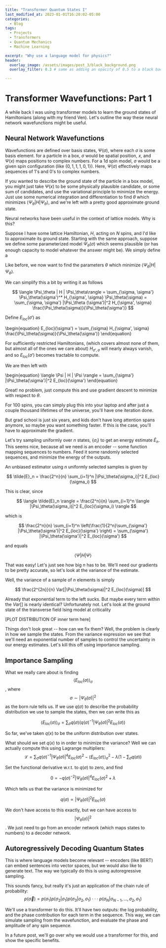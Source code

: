 ```yaml
---
title: "Transformer Quantum States I"
last_modified_at: 2023-01-01T16:20:02-05:00
categories:
  - Blog
tags:
  - Projects
  - Transformers
  - Quantum Mechanics
  - Machine Learning

excerpt: "Why use a language model for physics?"
header:
  overlay_image: /assets/images/post_3/black_background.png
  overlay_filter: 0.3 # same as adding an opacity of 0.5 to a black background

---
```

# Transformer Wavefunctions: Part 1

A while back I was using transformer models to learn the ground states of Hamiltonians (along with my friend Ven). 
Let's outline the way these neural network wavefunctions might be useful.

## Neural Network Wavefunctions

Wavefunctions are defined over basis states, $\Psi(\sigma)$, where each $\sigma$ is some basis element. 
for a particle in a box, $\sigma$ would be spatial position, $x$, and $\Psi(x)$ maps positions to complex numbers. 
For a 1d spin model, $\sigma$ would be a given spin configuration (like $\{0,1,1,1,0,1\}$). 
Here, $\Psi(\sigma)$ effectively maps sequences of 1's and 0's to complex numbers. 

If you wanted to describe the ground state of the particle in a box model, you might just take $\Psi(x)$ to be some physically plausible candidate, or some sum of candidates, and use the variational principle to minimize the energy. 
Just use some numerical integration and differentiation to find $\theta$ which minimizes $\langle \Psi_\theta | H | \Psi_\theta\rangle$, and we're left with a pretty good approximate ground state.

Neural networks have been useful in the context of lattice models. Why is this?

Suppose I have some lattice Hamiltonian, $H$, acting on $N$ spins, and I'd like to approximate its ground state. 
Starting with the same approach, suppose we define some parameterized model $\Psi_\theta(\sigma)$ which seems plausible (or has enough capacity to model whatever the answer might be). We simply define a 

Like before, we now want to find the parameters $\theta$ which minimize $\langle \Psi_\theta | H | \Psi_\theta\rangle$.

We can simplify this a bit by writing it as follows

$$
\langle \Psi_\theta | H | \Psi_\theta\rangle = \sum_{\sigma, \sigma'} \Psi_\theta(\sigma')^* H_{\sigma', \sigma} \Psi_\theta(\sigma) = \sum_{\sigma, \sigma'} |\Psi_\theta (\sigma')|^2 H_{\sigma', \sigma} \frac{\Psi_\theta(\sigma)}{\Psi_\theta(\sigma')}
$$

Define $E_{loc}(\sigma')$ as 

\begin{equation}
    E_{loc}(\sigma') = \sum_{\sigma} H_{\sigma', \sigma} \frac{\Psi_\theta(\sigma)}{\Psi_\theta(\sigma')}
\end{equation}

For sufficiently restricted Hamiltonians, (which covers almost none of them, but almost all of the ones we care about) $H_{\sigma', \sigma}$ will nearly always vanish, and so $E_{loc}(\sigma')$ becomes tractable to compute. 

We are then left with

\begin{equation}
    \langle \Psi | H | \Psi \rangle = \sum_{\sigma'} |\Psi_\theta(\sigma')|^2 E_{loc}(\sigma')
\end{equation}

Great! no problem, just compute this and use gradient descent to minimize with respect to $\theta$.

For 100 spins, you can simply plug this into your laptop and after just a couple thousand lifetimes of the universe, you'll have one iteration done. 

But grad school is just six years, and kids don't have long attention spans anymore, so maybe you want something faster.
If this is the case, you'll have to approximate the gradient. 

Let's try sampling uniformly over $n$ states, $\{ \sigma_i \}$ to get an energy estimate $\tilde{E}_n$. This seems nice, because all we need is an encoder -- some function mapping sequences to numbers. Feed it some randomly selected sequences, and minimize the energy of the outputs.

An unbiased estimator using $n$ uniformly selected samples is given by

$$
\tilde{E}_n = \frac{2^n}{n} \sum_{i=1}^n |\Psi_\theta(\sigma_i)|^2 E_{loc}(\sigma_i)
$$
 
This is clear, since 

$$
\langle \tilde{E}_n \rangle = \frac{2^n}{n} \sum_{i=1}^n \langle |\Psi_\theta(\sigma_i)|^2 E_{loc}(\sigma_i) \rangle
$$

which is 

$$
\frac{2^n}{n} \sum_{i=1}^n \left(\frac{1}{2^n}\sum_{\sigma'} |\Psi_\theta(\sigma')|^2 E_{loc}(\sigma') \right) = 
\sum_{\sigma'} |\Psi_\theta(\sigma')|^2 E_{loc}(\sigma') 
$$

and equals 

$$
\langle \Psi | H | \Psi \rangle
$$

That was easy! Let's just see how big $n$ has to be. 
We'll need our gradients to be pretty accurate, so let's look at the variance of the estimate.

Well, the variance of a sample of $n$ elements is simply 

$$
\frac{2^{2n}}{n} Var[|\Psi_\theta(\sigma)|^2 E_{loc}(\sigma)]
$$

Already that exponential term to the left sucks. But maybe every term within the $Var[]$ is nearly identical? Unfortunately not. Let's look at the ground state of the transverse field Ising model at criticality 

[PLOT DISTRIBUTION OF inner term here]

Things don't look great -- how can we fix them? Well, the problem is clearly in how we sample the states. From the variance expression we see that we'll need an exponential number of samples to control the uncertainty in our energy estimates. Let's kill this off using importance sampling. 

## Importance Sampling

What we really care about is finding 
$$
\langle E_{loc}(\sigma)\rangle_\sigma
$$, where 
$$\sigma \sim |\Psi_\theta(\sigma)|^2$$ as the born rule tells us. If we use $q(\sigma)$ to describe the probability distribution we use to sample the states, then we can write this as

$$
\langle E_{loc}(\sigma)\rangle_\sigma = \sum_{\sigma} q(\sigma) \left( q(\sigma)^{-1} |\Psi_\theta(\sigma)|^2 E_{loc}(\sigma)\right)
$$

So far, we've taken $q(x)$ to be the uniform distribution over states. 

What should we set $q(x)$ to in order to minimize the variance? Well we can actually compute this using Lagrange multipliers:
$$
\mathcal{L} = \sum_{\sigma} q(\sigma)^{-1} |\Psi_\theta(\sigma)|^4 E_{loc}(\sigma)^2 - \langle E_{loc}(\sigma)\rangle_\sigma^2 - \lambda (1 - \sum_{\sigma} q(\sigma))
$$

Set the functional derivative w.r.t. to $q(\sigma)$ to zero, and find

$$
0 = -q(\sigma)^{-2} | \Psi_\theta(\sigma)|^4 E_{loc}(\sigma)^2 + \lambda 
$$

Which tells us that the variance is minimized for 

$$
q(\sigma) \propto |\Psi_\theta(\sigma)|^2 E_{loc}(\sigma)
$$

We don't have access to this exactly, but we can have access to 
$$
|\Psi_\theta(\sigma)|^2
$$. 
We just need to go from an encoder network (which maps states to numbers) to a decoder network. 

## Autoregressively Decoding Quantum States

This is where language models become relevant -- encoders (like BERT) can embed sentences into vector spaces, but we would also like to generate text. The way we typically do this is using autoregressive sampling. 

This sounds fancy, but really it's just an application of the chain rule of probability:
$$
p(\vec{\sigma}) = p(\sigma_1) p(\sigma_2 | \sigma_1) p(\sigma_3 | \sigma_2, \sigma_1) \cdot \cdot \cdot p(\sigma_N | \sigma_{N-1}, ..., \sigma_2, \sigma_1)
$$

We'll use a transformer to do this. It'll have two outputs: the log probability, and the phase contribution for each term in the sequence. 
This way, we can simulate sampling from the wavefunction, and evaluate the phase and amplitude of any spin sequence. 

In a future post, we'll go over why we would use a transformer for this, and show the specific benefits. 